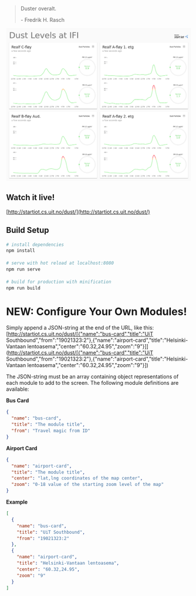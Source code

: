 > Duster overalt.
>
> \- Fredrik H. Rasch

![Example Screenshot](public/demo.png?raw=true "Example")

## Watch it live!
[http://startiot.cs.uit.no/dust/](http://startiot.cs.uit.no/dust/)

## Build Setup

``` bash
# install dependencies
npm install

# serve with hot reload at localhost:8080
npm run serve

# build for production with minification
npm run build
```

# NEW: Configure Your Own Modules!

Simply append a JSON-string at the end of the URL, like this: [http://startiot.cs.uit.no/dust/[{"name":"bus-card","title":"UiT Southbound","from":"19021323:2"},{"name":"airport-card","title":"Helsinki-Vantaan lentoasema","center":"60.32,24.95","zoom":"9"}]](http://startiot.cs.uit.no/dust/[{"name":"bus-card","title":"UiT Southbound","from":"19021323:2"},{"name":"airport-card","title":"Helsinki-Vantaan lentoasema","center":"60.32,24.95","zoom":"9"}])

The JSON-string must be an array containing object representations of each module to add to the screen. The following module definitions are available:

**Bus Card**
```json
{
  "name": "bus-card",
  "title": "The module title",
  "from": "Travel magic from ID"
}
```

**Airport Card**
```json
{
  "name": "airport-card",
  "title": "The module title",
  "center": "lat,lng coordinates of the map center",
  "zoom": "0-18 value of the starting zoom level of the map"
}
```

**Example**
```json
[
  {
    "name": "bus-card",
    "title": "UiT Southbound",
    "from": "19021323:2"
  },
  {
    "name": "airport-card",
    "title": "Helsinki-Vantaan lentoasema",
    "center": "60.32,24.95",
    "zoom": "9"
  }
]
```
